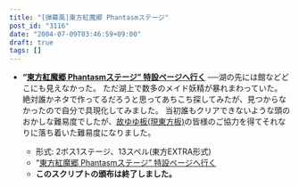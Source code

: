```yaml
---
title: "[弾幕風]東方紅魔郷 Phantasmステージ"
post_id: "3116"
date: "2004-07-09T03:46:59+09:00"
draft: true
tags: []
---
```



* **“[東方紅魔郷 Phantasmステージ” 特設ページへ行く](/tag/touhou-eosd-phantasm)**
──湖の先には館などどこにも見えなかった。 ただ湖上で数多のメイド妖精が暴れまわっていた。 絶対誰かネタで作ってるだろうと思ってあちこち探してみたが、見つからなかったので自分で具現化してみました。 当初誰もクリアできないような頭のおかしな難易度でしたが、[故ゆゆ板(現東方板)](http://jbbs.livedoor.jp/computer/6306/)の皆様のご協力を得てそれなりに落ち着いた難易度になりました。

  * 形式: 2ボス1ステージ、13スペル(東方EXTRA形式)
  * “[東方紅魔郷 Phantasmステージ” 特設ページへ行く](/tag/touhou-eosd-phantasm)
  * **このスクリプトの頒布は終了しました。**
